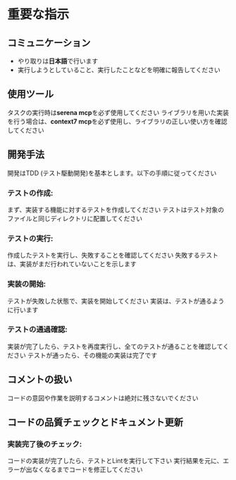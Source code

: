 # 重要な指示
## コミュニケーション
- やり取りは**日本語**で行います
- 実行しようとしていること、実行したことなどを明確に報告してください
## 使用ツール
タスクの実行時は**serena mcp**を必ず使用してください
ライブラリを用いた実装を行う場合は、**context7 mcp**を必ず使用し、ライブラリの正しい使い方を確認してください
## 開発手法
開発はTDD (テスト駆動開発)を基本とします。以下の手順に従ってください

### テストの作成:
まず、実装する機能に対するテストを作成してください
テストはテスト対象のファイルと同じディレクトリに配置してください
### テストの実行:
作成したテストを実行し、失敗することを確認してください
失敗するテストは、実装がまだ行われていないことを示します
### 実装の開始:
テストが失敗した状態で、実装を開始してください
実装は、テストが通るように行います
### テストの通過確認:
実装が完了したら、テストを再度実行し、全てのテストが通ることを確認してください
テストが通ったら、その機能の実装は完了です
## コメントの扱い
コードの意図や作業を説明するコメントは絶対に残さないでください
## コードの品質チェックとドキュメント更新
### 実装完了後のチェック:
コードの実装が完了したら、テストとLintを実行して下さい
実行結果を元に、エラーが出なくなるまでコードを修正してください